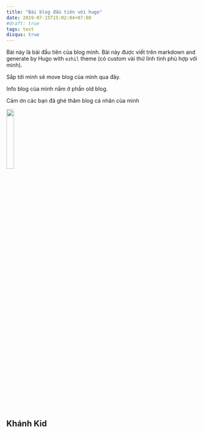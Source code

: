 ```yaml
---
title: "Bài blog đầu tiên với hugo"
date: 2019-07-15T15:02:04+07:00
#draft: true
tags: test
disqus: true
---
```


Bài này là bài đầu tiên của blog mình. Bài này được viết trên markdown and generate by Hugo with `ezhil` theme (có custom vài thứ linh tinh phù hợp với mình).

Sắp tới mình sẽ move blog của mình qua đây.

Info blog của mình nằm ở phần old blog.

Cảm ơn các bạn đã ghé thăm blog cá nhân của mình
<!-- ![image alt text](/posts/images/logo.png) -->

<img class="special-img-class" style="width:20%;" src="/posts/images/logo.png">

## Khánh Kid ##
